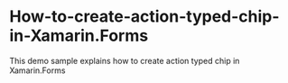 # How-to-create-action-typed-chip-in-Xamarin.Forms
This demo sample explains how to create action typed chip in Xamarin.Forms
